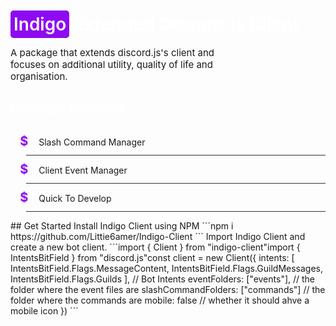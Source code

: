<div><h1><span>Indigo</span> Extended Discord.js Client</h1>
<p>A package that extends discord.js's client and focuses on additional utility, quality of life and organisation.</p>
<h2>Package Features</h2>
<ul>
    <li>Slash Command Manager</li>
    <li>Client Event Manager</li>
    <li>Quick To Develop</li>
</ul><style>
    @import url('https://fonts.googleapis.com/css2?family=Finlandica&display=swap');
    h1, h2 {
        color: #fff
    }
    h1 span {
        background-color: #8e0af0; padding: 5px; color: #fff; font-weight: 600; border-radius: 5px
    }
    p {
        font-size: 15px; width: 75%
    }
    ul {
        list-style: none;
        padding-left: 1.8em;
    }
    ul li {
        border-bottom: 1px #333 solid;
    }
    ul li::before {
        content: "$";
        color: #8e0af0;
        font-weight: bold;
        display: inline-block;
        width: 1em;
        margin-left: -1em;
        padding: .5em;
        font-size: 20px
    }
</style></div>
## Get Started
Install Indigo Client using NPM
```npm i https://github.com/Littie6amer/Indigo-Client
```
Import Indigo Client and create a new bot client.
```import { Client } from "indigo-client"import { IntentsBitField } from "discord.js"const client = new Client({
intents: [
        IntentsBitField.Flags.MessageContent, 
        IntentsBitField.Flags.GuildMessages, 
        IntentsBitField.Flags.Guilds
    ], // Bot Intents
    eventFolders: ["events"], // the folder where the event files are
    slashCommandFolders: ["commands"] // the folder where the commands are
    mobile: false // whether it should ahve a mobile icon
})
```
